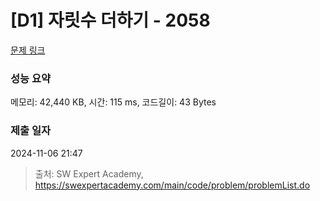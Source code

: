 # [D1] 자릿수 더하기 - 2058 

[문제 링크](https://swexpertacademy.com/main/code/problem/problemDetail.do?contestProbId=AV5QPRjqA10DFAUq) 

### 성능 요약

메모리: 42,440 KB, 시간: 115 ms, 코드길이: 43 Bytes

### 제출 일자

2024-11-06 21:47



> 출처: SW Expert Academy, https://swexpertacademy.com/main/code/problem/problemList.do